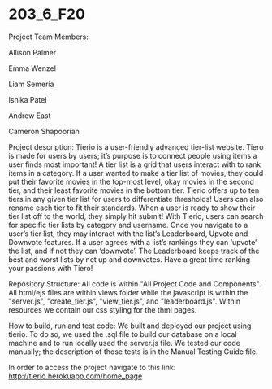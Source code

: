 # 203_6_F20
Project Team Members: 

Allison Palmer

Emma Wenzel

Liam Semeria

Ishika Patel

Andrew East

Cameron Shapoorian

Project description:
Tierio is a user-friendly advanced tier-list website. Tiero is made for users by users; it’s purpose is to connect people using items a user finds most important! A tier list is a grid that users interact with to rank items in a category. If a user wanted to make a tier list of movies, they could put their favorite movies in the top-most level, okay movies in the second tier, and their least favorite movies in the bottom tier. Tierio offers up to ten tiers in any given tier list for users to differentiate thresholds! Users can also rename each tier to fit their standards. When a user is ready to show their tier list off to the world, they simply hit submit! With Tierio, users can search for specific tier lists by category and username. Once you navigate to a user’s tier list, they may interact with the list’s Leaderboard, Upvote and Downvote features. If a user agrees with a list’s rankings they can ‘upvote’ the list, and if not they can ‘downvote’. The Leaderboard keeps track of the best and worst lists by net up and downvotes. Have a great time ranking your passions with Tiero! 

Repository Structure:
All code is within "All Project Code and Components". All html/ejs files are within views folder while the javascript is within the "server.js", "create_tier.js", "view_tier.js", and "leaderboard.js". Within resources we contain our css styling for the thml pages.

How to build, run and test code:
We built and deployed our project using tierio. To do so, we used the .sql file to build our database on a local machine and to run locally used the server.js file. We tested our code manually; the description of those tests is in the Manual Testing Guide file.

In order to access the project navigate to this link: http://tierio.herokuapp.com/home_page 
